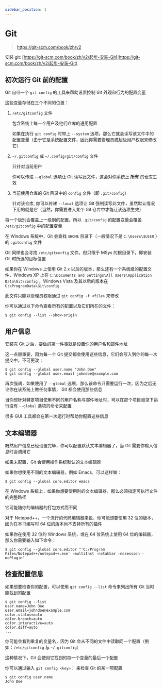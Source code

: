 ```yaml
---
sidebar_position: 1
---
```


# Git

> https://git-scm.com/book/zh/v2

安装 git: [https://git-scm.com/book/zh/v2/起步-安装-Git](https://git-scm.com/book/zh/v2/起步-安装-Git)

## 初次运行 Git 前的配置

Git 自带一个 `git config` 的工具来帮助设置控制 Git 外观和行为的配置变量

这些变量存储在三个不同的位置：

1. `/etc/gitconfig` 文件

   包含系统上每一个用户及他们仓库的通用配置

   如果在执行 `git config` 时带上 `--system` 选项，那么它就会读写该文件中的配置变量（由于它是系统配置文件，因此你需要管理员或超级用户权限来修改它）

2. `~/.gitconfig` 或 `~/.config/git/config` 文件

   只针对当前用户

   你可以传递 `--global` 选项让 Git 读写此文件，这会对你系统上 **所有** 的仓库生效

3. 当前使用仓库的 Git 目录中的 `config` 文件（即 `.git/config`）

   针对该仓库, 你可以传递 `--local` 选项让 Git 强制读写此文件，虽然默认情况下用的就是它（当然，你需要进入某个 Git 仓库中才能让该选项生效）

每一个级别会覆盖上一级别的配置，所以 `.git/config` 的配置变量会覆盖 `/etc/gitconfig` 中的配置变量

在 Windows 系统中，Git 会查找 `$HOME` 目录下（一般情况下是 `C:\Users\$USER` ）的 `.gitconfig` 文件

Git 同样也会寻找 `/etc/gitconfig` 文件，但只限于 MSys 的根目录下，即安装 Git 时所选的目标位置

如果你在 Windows 上使用 Git 2.x 以后的版本，那么还有一个系统级的配置文件，Windows XP 上在 `C:\Documents and Settings\All Users\Application Data\Git\config` ，Windows Vista 及其以后的版本在 `C:\ProgramData\Git\config` 

此文件只能以管理员权限通过 `git config -f <file>` 来修改

你可以通过以下命令查看所有的配置以及它们所在的文件：

```shell
$ git config --list --show-origin
```

## 用户信息

安装完 Git 之后，要做的第一件事就是设置你的用户名和邮件地址

这一点很重要，因为每一个 Git 提交都会使用这些信息，它们会写入到你的每一次提交中，不可更改：

```shell
$ git config --global user.name "John Doe"
$ git config --global user.email johndoe@example.com
```

再次强调，如果使用了 `--global` 选项，那么该命令只需要运行一次，因为之后无论你在该系统上做任何事情， Git 都会使用那些信息

当你想针对特定项目使用不同的用户名称与邮件地址时，可以在那个项目目录下运行没有 `--global` 选项的命令来配置

很多 GUI 工具都会在第一次运行时帮助你配置这些信息

## 文本编辑器

既然用户信息已经设置完毕，你可以配置默认文本编辑器了，当 Git 需要你输入信息时会调用它

如果未配置，Git 会使用操作系统默认的文本编辑器

如果你想使用不同的文本编辑器，例如 Emacs，可以这样做：

```shell
$ git config --global core.editor emacs
```

在 Windows 系统上，如果你想要使用别的文本编辑器，那么必须指定可执行文件的完整路径

它可能随你的编辑器的打包方式而不同

对于 Notepad++，一个流行的代码编辑器来说，你可能想要使用 32 位的版本， 因为在本书编写时 64 位的版本尚不支持所有的插件

如果你在使用 32 位的 Windows 系统，或在 64 位系统上使用 64 位的编辑器，那么你需要输入如下命令：

```shell
$ git config --global core.editor "'C:/Program Files/Notepad++/notepad++.exe' -multiInst -notabbar -nosession -noPlugin"
```

## 检查配置信息

如果想要检查你的配置，可以使用 `git config --list` 命令来列出所有 Git 当时能找到的配置

```shell
$ git config --list
user.name=John Doe
user.email=johndoe@example.com
color.status=auto
color.branch=auto
color.interactive=auto
color.diff=auto
...
```

你可能会看到重复的变量名，因为 Git 会从不同的文件中读取同一个配置（例如：`/etc/gitconfig` 与 `~/.gitconfig`）

这种情况下，Git 会使用它找到的每一个变量的最后一个配置

你可以通过输入 `git config <key>`： 来检查 Git 的某一项配置

```shell
$ git config user.name
John Doe
```

